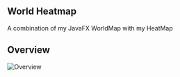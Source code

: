 ## World Heatmap
A combination of my JavaFX WorldMap with my HeatMap
## Overview
![Overview](https://dl.dropboxusercontent.com/u/84552/WorldHeatmap.png)
